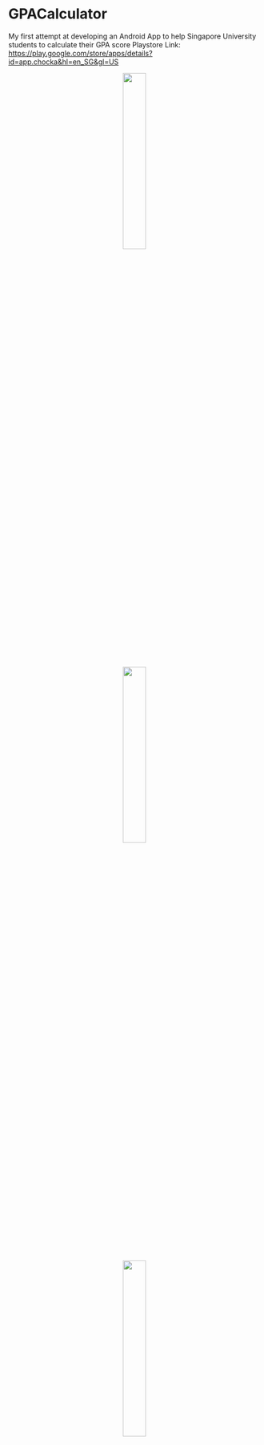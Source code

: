 # GPACalculator
My first attempt at developing an Android App to help Singapore University students to calculate their GPA score
Playstore Link: https://play.google.com/store/apps/details?id=app.chocka&hl=en_SG&gl=US

<p align="center">
  <img src="https://user-images.githubusercontent.com/29830837/128148102-0ea40f4e-7919-4e31-bbbc-3a543c5a8671.jpeg" width="30%" height="30%">
</p>

<p align="center">
  <img src="https://user-images.githubusercontent.com/29830837/128147153-8cbebaed-02bb-44b7-8ad2-0be330f98239.jpeg" width="30%" height="30%">
</p>


<p align="center">
  <img src="https://user-images.githubusercontent.com/29830837/128147160-b50448db-e043-498b-b101-cc4dfd5515c7.jpeg" width="30%" height="30%">
</p>


